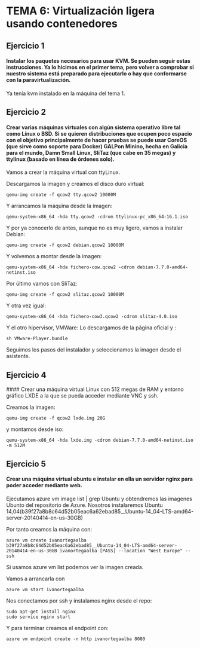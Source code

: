 # TEMA 6: Virtualización ligera usando contenedores

## Ejercicio 1

#### Instalar los paquetes necesarios para usar KVM. Se pueden seguir estas instrucciones. Ya lo hicimos en el primer tema, pero volver a comprobar si nuestro sistema está preparado para ejecutarlo o hay que conformarse con la paravirtualización.

Ya tenía kvm instalado en la máquina del tema 1.

## Ejercicio 2

#### Crear varias máquinas virtuales con algún sistema operativo libre tal como Linux o BSD. Si se quieren distribuciones que ocupen poco espacio con el objetivo principalmente de hacer pruebas se puede usar CoreOS (que sirve como soporte para Docker) GALPon Minino, hecha en Galicia para el mundo, Damn Small Linux, SliTaz (que cabe en 35 megas) y ttylinux (basado en línea de órdenes solo).

Vamos a crear la máquina virtual con ttyLinux.

Descargamos la imagen y creamos el disco duro virtual:
```
qemu-img create -f qcow2 tty.qcow2 10000M
```

Y arrancamos la máquina desde la imagen:
```
qemu-system-x86_64 -hda tty.qcow2 -cdrom ttylinux-pc_x86_64-16.1.iso
```

Y por ya conocerlo de antes, aunque no es muy ligero, vamos a instalar Debian:

```
qemu-img create -f qcow2 debian.qcow2 10000M
```
Y volvemos a montar desde la imagen:

```
qemu-system-x86_64 -hda fichero-cow.qcow2 -cdrom debian-7.7.0-amd64-netinst.iso
```

Por último vamos con SliTaz:
```
qemu-img create -f qcow2 slitaz.qcow2 10000M
```
Y otra vez igual:
```
qemu-system-x86_64 -hda fichero-cow3.qcow2 -cdrom slitaz-4.0.iso
```
Y el otro hipervisor, VMWare:
Lo descargamos de la página oficial y :
```
sh VMware-Player.bundle
```
Seguimos los pasos del instalador y seleccionamos la imagen desde el asistente.


## Ejercicio 4

#### Crear una máquina virtual Linux con 512 megas de RAM y entorno gráfico LXDE a la que se pueda acceder mediante VNC y ssh.

Creamos la imagen:
```
qemu-img create -f qcow2 lxde.img 20G
```
y montamos desde iso:
```
qemu-system-x86_64 -hda lxde.img -cdrom debian-7.7.0-amd64-netinst.iso -m 512M
```

## Ejercicio 5

#### Crear una máquina virtual ubuntu e instalar en ella un servidor nginx para poder acceder mediante web.

Ejecutamos azure vm image list | grep Ubuntu y obtendremos las imagenes Ubunto del repositorio de Azure.
Nosotros instalaremos Ubuntu 14,04(b39f27a8b8c64d52b05eac6a62ebad85__Ubuntu-14_04-LTS-amd64-server-20140414-en-us-30GB)

Por tanto creamos la máquina con:
```
azure vm create ivanortegaalba b39f27a8b8c64d52b05eac6a62ebad85__Ubuntu-14_04-LTS-amd64-server-20140414-en-us-30GB ivanortegaalba [PASS] --location "West Europe" --ssh
```
Si usamos azure vm list podemos ver la imagen creada.

Vamos a arrancarla con
```
azure vm start ivanortegaalba
```
Nos conectamos por ssh y instalamos nginx desde el repo:
```
sudo apt-get install nginx
sudo service nginx start
```
Y para terminar creamos el endpoint con:
```
azure vm endpoint create -n http ivanortegaalba 8080
```
